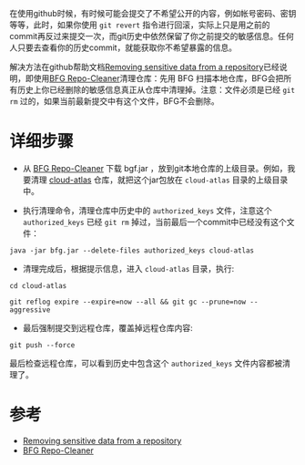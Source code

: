 在使用github时候，有时候可能会提交了不希望公开的内容，例如帐号密码、密钥等等，此时，如果你使用 `git revert` 指令进行回滚，实际上只是用之前的commit再反过来提交一次，而git历史中依然保留了你之前提交的敏感信息。任何人只要去查看你的历史commit，就能获取你不希望暴露的信息。

解决方法在github帮助文档[Removing sensitive data from a repository](https://help.github.com/en/github/authenticating-to-github/removing-sensitive-data-from-a-repository)已经说明，即使用[BFG Repo-Cleaner](https://rtyley.github.io/bfg-repo-cleaner/)清理仓库：先用 BFG 扫描本地仓库，BFG会把所有历史上你已经删除的敏感信息真正从仓库中清理掉。注意：文件必须是已经 `git rm` 过的，如果当前最新提交中有这个文件，BFG不会删除。

# 详细步骤

* 从 [BFG Repo-Cleaner](https://rtyley.github.io/bfg-repo-cleaner/) 下载 bgf.jar ，放到git本地仓库的上级目录。例如，我要清理 [cloud-atlas](https://github.com/huataihuang/cloud-atlas) 仓库，就把这个jar包放在 `cloud-atlas` 目录的上级目录中。

* 执行清理命令，清理仓库中历史中的 `authorized_keys` 文件，注意这个 `authorized_keys` 已经 `git rm` 掉过，当前最后一个commit中已经没有这个文件：

```
java -jar bfg.jar --delete-files authorized_keys cloud-atlas
```

* 清理完成后，根据提示信息，进入 `cloud-atlas` 目录，执行:

```
cd cloud-atlas

git reflog expire --expire=now --all && git gc --prune=now --aggressive
```

* 最后强制提交到远程仓库，覆盖掉远程仓库内容:

```
git push --force
```

最后检查远程仓库，可以看到历史中包含这个 `authorized_keys` 文件内容都被清理了。

# 参考

* [Removing sensitive data from a repository](https://help.github.com/en/github/authenticating-to-github/removing-sensitive-data-from-a-repository)
* [BFG Repo-Cleaner](https://rtyley.github.io/bfg-repo-cleaner/)